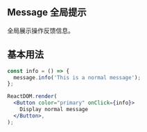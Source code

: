 ## Message 全局提示

全局展示操作反馈信息。

## 基本用法

<!--start-code-->

```jsx
const info = () => {
  message.info('This is a normal message');
};

ReactDOM.render(
  <Button color="primary" onClick={info}>
    Display normal message
  </Button>,
);
```

<!--end-code-->
